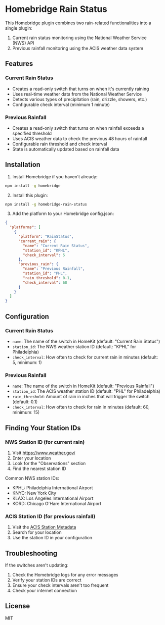 # Homebridge Rain Status

This Homebridge plugin combines two rain-related functionalities into a single plugin:
1. Current rain status monitoring using the National Weather Service (NWS) API
2. Previous rainfall monitoring using the ACIS weather data system

## Features

### Current Rain Status
- Creates a read-only switch that turns on when it's currently raining
- Uses real-time weather data from the National Weather Service
- Detects various types of precipitation (rain, drizzle, showers, etc.)
- Configurable check interval (minimum 1 minute)

### Previous Rainfall
- Creates a read-only switch that turns on when rainfall exceeds a specified threshold
- Uses ACIS weather data to check the previous 48 hours of rainfall
- Configurable rain threshold and check interval
- State is automatically updated based on rainfall data

## Installation

1. Install Homebridge if you haven't already:
```bash
npm install -g homebridge
```

2. Install this plugin:
```bash
npm install -g homebridge-rain-status
```

3. Add the platform to your Homebridge config.json:
```json
{
  "platforms": [
    {
      "platform": "RainStatus",
      "current_rain": {
        "name": "Current Rain Status",
        "station_id": "KPHL",
        "check_interval": 5
      },
      "previous_rain": {
        "name": "Previous Rainfall",
        "station_id": "PHL",
        "rain_threshold": 0.1,
        "check_interval": 60
      }
    }
  ]
}
```

## Configuration

### Current Rain Status
- `name`: The name of the switch in HomeKit (default: "Current Rain Status")
- `station_id`: The NWS weather station ID (default: "KPHL" for Philadelphia)
- `check_interval`: How often to check for current rain in minutes (default: 5, minimum: 1)

### Previous Rainfall
- `name`: The name of the switch in HomeKit (default: "Previous Rainfall")
- `station_id`: The ACIS weather station ID (default: "PHL" for Philadelphia)
- `rain_threshold`: Amount of rain in inches that will trigger the switch (default: 0.1)
- `check_interval`: How often to check for rain in minutes (default: 60, minimum: 15)

## Finding Your Station IDs

### NWS Station ID (for current rain)
1. Visit https://www.weather.gov/
2. Enter your location
3. Look for the "Observations" section
4. Find the nearest station ID

Common NWS station IDs:
- KPHL: Philadelphia International Airport
- KNYC: New York City
- KLAX: Los Angeles International Airport
- KORD: Chicago O'Hare International Airport

### ACIS Station ID (for previous rainfall)
1. Visit the [ACIS Station Metadata](https://data.rcc-acis.org/StnMeta)
2. Search for your location
3. Use the station ID in your configuration

## Troubleshooting

If the switches aren't updating:
1. Check the Homebridge logs for any error messages
2. Verify your station IDs are correct
3. Ensure your check intervals aren't too frequent
4. Check your internet connection

## License

MIT 